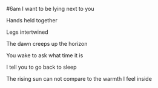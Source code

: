 #6am
I want to be lying next to you

Hands held together

Legs intertwined

The dawn creeps up the horizon

You wake to ask what time it is

I tell you to go back to sleep

The rising sun can not compare to the warmth I feel inside